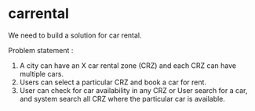 # carrental

We need to build a solution for car rental.

Problem statement :
1. A city can have an X car rental zone (CRZ) and each CRZ can have multiple cars.
2. Users can select  a particular CRZ  and book a car for rent.
3. User can check for car availability in any CRZ or User search for a car, and system search 
   all CRZ where the particular car is available.
